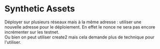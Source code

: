 # Synthetic Assets

Déployer sur plusieurs réseaux mais à la même adresse : utiliser une nouvelle adresse pour le déploiement. En effet le nonce ne sera pas encore incrémenter sur les testnet.  
Ou bien on peut utiliser create2 mais cela demande plus de technique pour l'utiliser.

